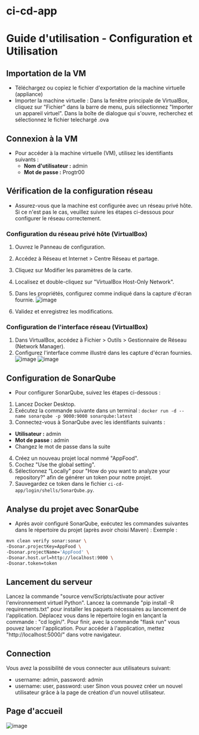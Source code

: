 # ci-cd-app
# Guide d'utilisation - Configuration et Utilisation
## Importation de la VM
- Téléchargez ou copiez le fichier d'exportation de la machine virtuelle (appliance)
- Importer la machine virtuelle :
    Dans la fenêtre principale de VirtualBox, cliquez sur "Fichier" dans la barre de menu, puis sélectionnez "Importer un appareil virtuel".
    Dans la boîte de dialogue qui s'ouvre, recherchez et sélectionnez le fichier telechargé .ova
## Connexion à la VM
- Pour accéder à la machine virtuelle (VM), utilisez les identifiants suivants :
  - **Nom d'utilisateur :** admin
  - **Mot de passe :** Progtr00

## Vérification de la configuration réseau
- Assurez-vous que la machine est configurée avec un réseau privé hôte. Si ce n'est pas le cas, veuillez suivre les étapes ci-dessous pour configurer le réseau correctement.

### Configuration du réseau privé hôte (VirtualBox)
1. Ouvrez le Panneau de configuration.
2. Accédez à Réseau et Internet > Centre Réseau et partage.
3. Cliquez sur Modifier les paramètres de la carte.
4. Localisez et double-cliquez sur "VirtualBox Host-Only Network".
5. Dans les propriétés, configurez comme indiqué dans la capture d'écran fournie.
   ![image](https://github.com/JulieMusique/ci-cd-app/assets/131668308/8036d052-f4c8-49bb-8973-c9927007f295)

7. Validez et enregistrez les modifications.

### Configuration de l'interface réseau (VirtualBox)
1. Dans VirtualBox, accédez à Fichier > Outils > Gestionnaire de Réseau (Network Manager).
2. Configurez l'interface comme illustré dans les capture d'écran fournies.
![image](https://github.com/JulieMusique/ci-cd-app/assets/131668308/60aa5369-881e-47a3-8aa9-30a7d7b58d26)
![image](https://github.com/JulieMusique/ci-cd-app/assets/131668308/f54781a5-afd5-4b90-9353-f18d6be772ed)

## Configuration de SonarQube
- Pour configurer SonarQube, suivez les étapes ci-dessous :

1. Lancez Docker Desktop.
2. Exécutez la commande suivante dans un terminal : ``` docker run -d --name sonarqube -p 9000:9000 sonarqube:latest ```
3. Connectez-vous à SonarQube avec les identifiants suivants :
- **Utilisateur :** admin
- **Mot de passe :** admin
- Changez le mot de passe dans la suite
4. Créez un nouveau projet local nommé "AppFood".
5. Cochez "Use the global setting".
6. Sélectionnez "Locally" pour "How do you want to analyze your repository?" afin de générer un token pour notre projet.
7. Sauvegardez ce token dans le fichier `ci-cd-app/login/shells/SonarQube.py`.

## Analyse du projet avec SonarQube
- Après avoir configuré SonarQube, exécutez les commandes suivantes dans le répertoire du projet (après avoir choisi Maven) :
Exemple : 
```bash
mvn clean verify sonar:sonar \
-Dsonar.projectKey=AppFood \
-Dsonar.projectName='AppFood' \
-Dsonar.host.url=http://localhost:9000 \
-Dsonar.token=token
```

## Lancement du serveur
Lancez la commande "source venv/Scripts/activate pour activer l'environnement virtuel Python".
Lancez la commande "pip install -R requirements.txt" pour installer les paquets nécessaires au lancement de l'application.
Déplacez vous dans le répertoire login en lançant la commande : "cd login/".
Pour finir, avec la commande "flask run" vous pouvez lancer l'application.
Pour accéder à l'application, mettez "http://localhost:5000/" dans votre navigateur.

## Connection
Vous avez la possibilité de vous connecter aux utilisateurs suivant:
- username: admin, password: admin
- username: user, password: user
Sinon vous pouvez créer un nouvel utilisateur grâce à la page de création d'un nouvel utilisateur.

## Page d'accueil
![image](https://github.com/JulieMusique/ci-cd-app/assets/126576943/9813a1f3-1d1d-48cf-a0d3-b2082228b708)

